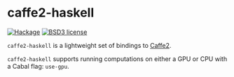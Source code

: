 # caffe2-haskell

[![Hackage](https://img.shields.io/hackage/v/caffe2-haskell.svg)](https://hackage.haskell.org/package/caffe2-haskell)
[![BSD3 license](https://img.shields.io/badge/license-BSD3-blue.svg)](./LICENSE)

`caffe2-haskell` is a lightweight set of bindings to [Caffe2](https://github.com/pytorch/pytorch/tree/master/caffe2).

`caffe2-haskell` supports running computations on either a GPU or CPU with a
Cabal flag: `use-gpu`.
